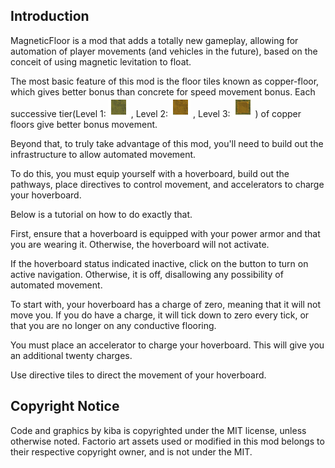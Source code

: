 

## Introduction

MagneticFloor is a mod that adds a totally new gameplay, allowing for automation of player movements (and vehicles in the future), based on the conceit of using magnetic levitation to float.

The most basic feature of this mod is the floor tiles known as copper-floor, which gives better bonus than concrete for speed movement bonus. Each successive tier(Level 1: ![Copper Floor](graphics/icons/copper-floor-icon.png) , Level 2: ![Copper Floor Level2](graphics/icons/copper-floor-icon_level2.png) , Level 3: ![Copper Floor Level3](graphics/icons/copper-floor-icon_level3.png)  ) of copper floors give better bonus movement.

Beyond that, to truly take advantage of this mod, you'll need to build out the infrastructure to allow automated movement.

To do this, you must equip yourself with a hoverboard, build out the pathways, place directives to control movement, and accelerators to charge your hoverboard.

Below is a tutorial on how to do exactly that.

First, ensure that a hoverboard is equipped with your power armor and that you are wearing it. Otherwise, the hoverboard will not activate.

If the hoverboard status indicated inactive, click on the button to turn on active navigation. Otherwise, it is off, disallowing any possibility of automated movement.

To start with, your hoverboard has a charge of zero, meaning that it will not move you. If you do have a charge, it will tick down to zero every tick, or that you are no longer on any conductive flooring.

You must place an accelerator to charge your hoverboard. This will give you an additional twenty charges.

Use directive tiles to direct the movement of your hoverboard.


## Copyright Notice

Code and graphics by kiba is copyrighted under the MIT license, unless otherwise noted. Factorio art assets used or modified in this mod belongs to their respective copyright owner, and is not under the MIT.
